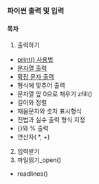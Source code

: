 ### 파이썬 출력 및 입력

#### 목차
1. 출력하기
- [print() 사용법](https://github.com/posin2361/gwangju_study/tree/main/1기_스터디/파이썬/1주차_파이썬%20출력%20및%20입력/1.%20출력하기/print()사용법)
- [문자열 출력](https://github.com/posin2361/gwangju_study/tree/main/1기_스터디/파이썬/1주차_파이썬%20출력%20및%20입력/1.%20출력하기/문자열%20출력)
- [확장 문자 출력](https://github.com/posin2361/gwangju_study/tree/main/1기_스터디/파이썬/1주차_파이썬%20출력%20및%20입력/1.%20출력하기/확장%20문장%20출력)
- 형식에 맞추어 출력
- 문자열 앞 0으로 채우기 zfill()
- 길이와 정렬
- 채움문자와 숫자 표시형식
- 진법과 실수 출력 형식 지정
- {}와 % 출력
- 연산자( *, +)
2. 입력받기
3. 파일읽기_open()
- readlines()
